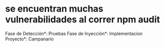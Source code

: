 # se encuentran muchas vulnerabilidades al correr npm audit

Fase de Detección*: Pruebas
Fase de Inyección*: Implementacion
Proyecto*: Campanario